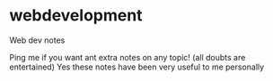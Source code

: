 # webdevelopment
Web dev notes

Ping me if you want ant extra notes on any topic!
(all doubts are entertained)
Yes these notes have been very useful to me personally 

